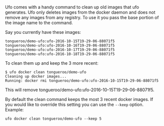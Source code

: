 Ufo comes with a handy command to clean up old images that ufo generates. Ufo only deletes images from the docker daemon and does not remove any images from any registry.  To use it you pass the base portion of the image name to the command.

Say you currently have these images:

    tongueroo/demo-ufo:ufo-2016-10-15T19-29-06-88071f5
    tongueroo/demo-ufo:ufo-2016-10-16T19-29-06-88071f5
    tongueroo/demo-ufo:ufo-2016-10-17T19-29-06-88071f5
    tongueroo/demo-ufo:ufo-2016-10-18T19-29-06-88071f5

To clean them up and keep the 3 more recent:

    $ ufo docker clean tongueroo/demo-ufo
    Cleaning up docker images...
    Running: docker rmi tongueroo/demo-ufo:ufo-2016-10-15T19-29-06-88071f5

This will remove tongueroo/demo-ufo:ufo-2016-10-15T19-29-06-88071f5.

By default the clean command keeps the most 3 recent docker images. If you would like to override this setting you can use the `--keep` option. Example:

    ufo docker clean tongueroo/demo-ufo --keep 5

